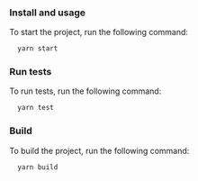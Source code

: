 ### Install and usage

To start the project, run the following command:

```sh
  yarn start
```

### Run tests

To run tests, run the following command:

```sh
  yarn test
```

### Build

To build the project, run the following command:

```sh
  yarn build
```
